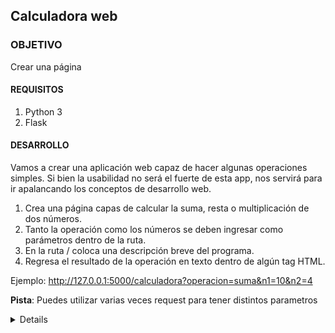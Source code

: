  
	
## Calculadora web 

### OBJETIVO 
Crear una página 

#### REQUISITOS 

1. Python 3
2. Flask

#### DESARROLLO

Vamos a crear una aplicación web capaz de hacer algunas operaciones simples.
Si bien la usabilidad no será el fuerte de esta app, nos servirá para ir apalancando
los conceptos de desarrollo web.



1. Crea una página capas de calcular la suma, resta o multiplicación de dos números.
2. Tanto la operación como los números se deben ingresar como parámetros dentro de la ruta.
3. En la ruta / coloca una descripción breve del programa.
4. Regresa el resultado de la operación en texto dentro de algún tag HTML.

Ejemplo:
http://127.0.0.1:5000/calculadora?operacion=suma&n1=10&n2=4

**Pista**: Puedes utilizar varias veces request para tener distintos parametros

<details>
	Codigo

	from flask import Flask, render_template, url_for
	from flask import request

	app = Flask(__name__)

	@app.route('/')
	def index():
		return "Programa de calculadora"



	@app.route('/calculadora')
	def saluda():
		operacion = request.args.get('operacion', 'mas')
		n1 = request.args.get('n1', '0')
		n2 = request.args.get('n2', '0')
		if operacion == "mas":
			res = int(n1) + int(n2)
		elif operacion == "menos":
			res = int(n1) - int(n2)
		elif operacion == "por":
			res = int(n1) * int(n2)
		elif operacion == "entre":
			res = int(n1) / int(n2)
		return "{} {} {} es {}".format(n1,operacion,n2,res)


	if __name__ == "__main__":
		app.run(debug=True)
</details> 


